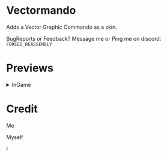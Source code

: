# Vectormando

Adds a Vector Graphic Commando as a skin.


BugReports or Feedback? Message me or Ping me on discord: `FORCED_REASSEMBLY` 


# Previews

<details>
  <summary>InGame</summary>

![](https://cdn.discordapp.com/attachments/763250564489412619/1147533244116504607/image.png)


</details>

# Credit

Me

Myself

I